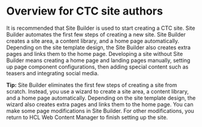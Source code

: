 # Overview for CTC site authors

It is recommended that Site Builder is used to start creating a CTC site. Site Builder automates the first few steps of creating a new site. Site Builder creates a site area, a content library, and a home page automatically. Depending on the site template design, the Site Builder also creates extra pages and links them to the home page. Developing a site without Site Builder means creating a home page and landing pages manually, setting up page component configurations, then adding special content such as teasers and integrating social media.

**Tip:** Site Builder eliminates the first few steps of creating a site from scratch. Instead, you use a wizard to create a site area, a content library, and a home page automatically. Depending on the site template design, the wizard also creates extra pages and links them to the home page. You can make some page modifications in Site Builder. For other modifications, you return to HCL Web Content Manager to finish setting up the site.


